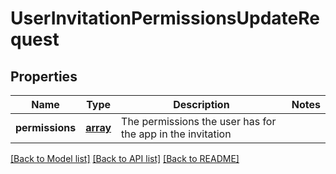 # UserInvitationPermissionsUpdateRequest

## Properties
Name | Type | Description | Notes
------------ | ------------- | ------------- | -------------
**permissions** | [**array**](.md) | The permissions the user has for the app in the invitation | 

[[Back to Model list]](../README.md#documentation-for-models) [[Back to API list]](../README.md#documentation-for-api-endpoints) [[Back to README]](../README.md)

